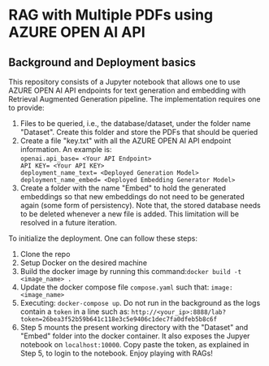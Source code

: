 # RAG with Multiple PDFs using AZURE OPEN AI API

## Background and Deployment basics
This repository consists of a Jupyter notebook that allows one to use AZURE OPEN AI API endpoints for text generation and embedding with Retrieval Augmented Generation pipeline. The implementation 
requires one to provide: 
1. Files to be queried, i.e., the database/dataset, under the folder name "Dataset". Create this folder and store the PDFs that should be queried
2. Create a file "key.txt" with all the AZURE OPEN AI API endpoint information. An example is:                           
 `openai.api_base= <Your API Endpoint>                                                                                 
 API KEY= <Your API KEY>                                                                              
 deployment_name_text= <Deployed Generation Model>                                   
 deployment_name_embed= <Deployed Embedding Generator Model>
`
3. Create a folder with the name "Embed" to hold the generated embeddings so that new embeddings do not need to be generated again (some form of persistency). Note that, the stored database needs to 
be deleted whenever a new file is added. This limitation will be resolved in a future iteration. 

To initialize the deployment. One can follow these steps: 
1. Clone the repo
2. Setup Docker on the desired machine
3. Build the docker image by running this command:`docker build -t <image_name> .`
4. Update the docker compose file `compose.yaml` such that: `image: <image_name>` 
5. Executing: `docker-compose up`. Do not run in the background as the logs contain a `token` in a line such as: `http://<your_ip>:8888/lab?token=26bea3f52b59b641c118e3c5e9406c1dec7fa0dfeb5b8c6f`
6. Step 5 mounts the present working directory with the "Dataset" and "Embed" folder into the docker container. It also exposes the Jupyer notebook on `localhost:10000`. Copy paste the token, as 
explained in Step 5, to login to the notebook. Enjoy playing with RAGs!

